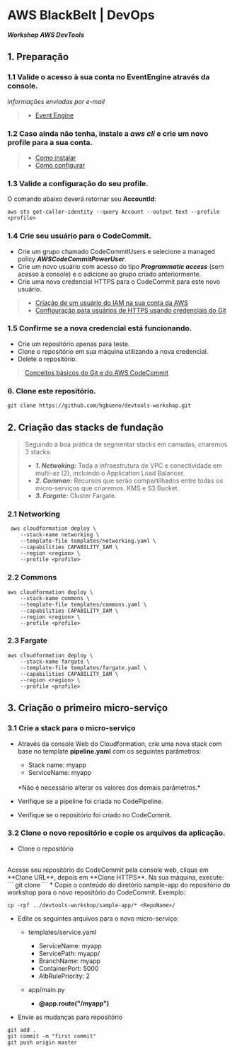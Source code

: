 # AWS BlackBelt | DevOps
***Workshop AWS DevTools***


## 1. Preparação

### 1.1 Valide o acesso à sua conta no EventEngine através da console.
*informações enviadas por e-mail* <br />
> * [Event Engine](https://dashboard.eventengine.run/login)

### 1.2 Caso ainda não tenha, instale a ***aws cli*** e crie um novo profile para a sua conta.
> * [Como instalar](https://docs.aws.amazon.com/cli/latest/userguide/install-cliv1.html)
> * [Como configurar](https://docs.aws.amazon.com/cli/latest/userguide/cli-configure-files.html)

### 1.3 Valide a configuração do seu profile.
O comando abaixo deverá retornar seu **AccountId**:
```
aws sts get-caller-identity --query Account --output text --profile <profile>
```

### 1.4 Crie seu usuário para o CodeCommit.
* Crie um grupo chamado CodeCommitUsers e selecione a managed policy ***AWSCodeCommitPowerUser***.
* Crie um novo usuário com acesso do tipo ***Programmatic access*** (sem acesso à console) e o adicione ao grupo criado anteriormente.
* Crie uma nova credencial HTTPS para o CodeCommit para este novo usuário.

> * [Criação de um usuário do IAM na sua conta da AWS](https://docs.aws.amazon.com/pt_br/IAM/latest/UserGuide/id_users_create.html#id_users_create_console)
> * [Configuração para usuários de HTTPS usando credenciais do Git](https://docs.aws.amazon.com/pt_br/codecommit/latest/userguide/setting-up-gc.html)


### 1.5 Confirme se a nova credencial está funcionando.
* Crie um repositório apenas para teste.
* Clone o repositório em sua máquina utilizando a nova credencial.
* Delete o repositório.

> [Conceitos básicos do Git e do AWS CodeCommit](https://docs.aws.amazon.com/pt_br/codecommit/latest/userguide/getting-started.html#getting-started-create-repo)


### 6. Clone este repositório.
```
git clone https://github.com/hgbueno/devtools-workshop.git
```


## 2. Criação das stacks de fundação
> Seguindo a boa prática de segmentar stacks em camadas, criaremos 3 stacks:
> * ***1. Netwoking:*** Toda a infraestrutura de VPC e conectividade em multi-az (2), incluindo o Application Load Balancer.
> * ***2. Common:*** Recursos que serão compartilhados entre todas os micro-serviços que criaremos. KMS e S3 Bucket.
> * ***3. Fargate:*** Cluster Fargate.

### 2.1 Networking
```
 aws cloudformation deploy \
    --stack-name networking \
    --template-file templates/networking.yaml \
    --capabilities CAPABILITY_IAM \
    --region <region> \
    --profile <profile>
```

### 2.2 Commons
```
aws cloudformation deploy \
    --stack-name commons \
    --template-file templates/commons.yaml \
    --capabilities CAPABILITY_IAM \
    --region <region> \
    --profile <profile>
```

### 2.3 Fargate
```
aws cloudformation deploy \
    --stack-name fargate \
    --template-file templates/fargate.yaml \
    --capabilities CAPABILITY_IAM \
    --region <region> \
    --profile <profile>
```

## 3. Criação o primeiro micro-serviço


### 3.1 Crie a stack para o micro-serviço
* Através da console Web do Cloudformation, crie uma nova stack com base no template **pipeline.yaml** com os seguintes parâmetros:
    * Stack name: myapp
    * ServiceName: myapp
    <br />
    *Não é necessário alterar os valores dos demais parâmetros.*

* Verifique se a pipeline foi criada no CodePipeline.
* Verifique se o repositório foi criado no CodeCommit.

### 3.2 Clone o novo repositório e copie os arquivos da aplicação.
* Clone o repositório
<br />
Acesse seu repositório do CodeCommit pela console web, clique em **Clone URL**, depois em **Clone HTTPS**.
Na sua máquina, execute:
```
git clone <RepoURL>
```
* Copie o conteúdo do diretório sample-app do repositório do workshop para o novo repositório do CodeCommit.
Exemplo:

```
cp -rpf ../devtools-workshop/sample-app/* <RepoName>/
```
* Edite os seguintes arquivos para o novo micro-serviço:
    * templates/service.yaml
        * ServiceName: myapp
        * ServicePath: myapp/
        * BranchName: myapp
        * ContainerPort: 5000
        * AlbRulePriority: 2

    * app/main.py
        *  **@app.route("/myapp")**

* Envie as mudanças para repositório
```
git add .
git commit -m "first commit"
git push origin master
```